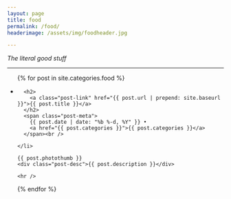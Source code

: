 ```yaml
---
layout: page
title: food
permalink: /food/
headerimage: /assets/img/foodheader.jpg

---
```

*The literal good stuff*

***

<ul class="post-list">
  {% for post in site.categories.food %}
    <li>

      <h2>
        <a class="post-link" href="{{ post.url | prepend: site.baseurl }}">{{ post.title }}</a>
      </h2>
      <span class="post-meta">
        {{ post.date | date: "%b %-d, %Y" }} •
        <a href="{{ post.categories }}">{{ post.categories }}</a>
      </span><br />

    </li>

    {{ post.photothumb }}
    <div class="post-desc">{{ post.description }}</div>

    <hr />

  {% endfor %}
</ul>
